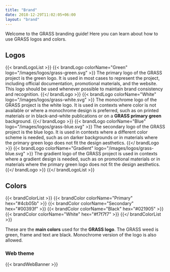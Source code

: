 ```yaml
---
title: "Brand"
date: 2018-12-29T11:02:05+06:00
layout: "brand"
---
```


Welcome to the GRASS branding guide! Here you can learn about how to use GRASS logos and colors.

## Logos

{{< brandLogoList >}}
    {{< brandLogo colorName="Green"        logo="/images/logos/grass-green.svg"  >}}
        The primary logo of the GRASS project is the green logo. It is used in most cases to represent the project, including official documentation, promotional materials, and the website. This logo should be used whenever possible to maintain brand consistency and recognition.
    {{</ brandLogo >}}
    {{< brandLogo colorName="White"        logo="/images/logos/grass-white.svg" >}}
        The monochrome logo of the GRASS project is the white logo. It is used in contexts where color is not available or where a monochrome design is preferred, such as on printed materials or in black-and-white publications or on a <b class="grass-green">GRASS primary green</b> background.
    {{</ brandLogo >}}
    {{< brandLogo colorName="Blue"         logo="/images/logos/grass-blue.svg"  >}}
        The secondary logo of the GRASS project is the blue logo. It is used in contexts where a different color scheme is needed, such as on darker backgrounds or in materials where the primary green logo does not fit the design aesthetics.
    {{</ brandLogo >}}
    {{< brandLogo colorName="Gradient"     logo="/images/logos/grass-blue.svg"  >}}
        The gradient logo of the GRASS project is used in contexts where a gradient design is needed, such as on promotional materials or in materials where the primary green logo does not fit the design aesthetics.
    {{</ brandLogo >}}
{{</ brandLogoList >}}

## Colors

{{< brandColorList >}}
    {{< brandColor colorName="Primary"   hex="#4cb05b" >}}
    {{< brandColor colorName="Secondary" hex="#00393f" >}}
    {{< brandColor colorName="Black"     hex="#021905" >}}
    {{< brandColor colorName="White"     hex="#f7f7f7" >}}
{{</ brandColorList >}}

These are the **main colors** used for the  **GRASS logo**.
The GRASS weed is green, frame and text are black.
Monochrome version of the logo is also allowed.

### Web theme

{{< brandWebBanner >}}
